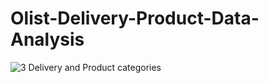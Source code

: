 # Olist-Delivery-Product-Data-Analysis
![3  Delivery and Product categories](https://user-images.githubusercontent.com/113436622/195369546-e28e1ff8-72a1-45ce-a803-e7d11c168004.png)
